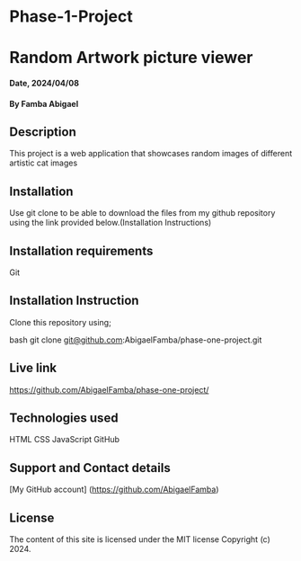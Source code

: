 # Phase-1-Project
# Random Artwork picture viewer

#### Date, 2024/04/08

#### By Famba Abigael

## Description
This project is a web application that showcases random images of different artistic cat images

## Installation
Use git clone to be able to download the files from my github repository using the link provided below.(Installation Instructions)

## Installation requirements
Git

## Installation Instruction
Clone this repository using;

bash
git clone git@github.com:AbigaelFamba/phase-one-project.git



## Live link
https://github.com/AbigaelFamba/phase-one-project/

## Technologies used
HTML
CSS
JavaScript
GitHub

## Support and Contact details
[My GitHub account] (https://github.com/AbigaelFamba)

## License 
The content of this site is licensed under the MIT license
Copyright (c) 2024.
